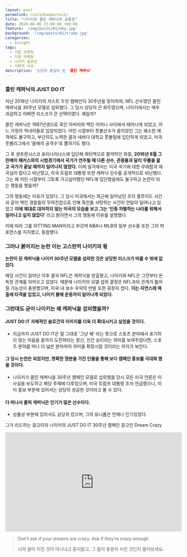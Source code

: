 ```yaml
---
layout: post
permalink: /colinkaepernick/
title: "나이키와 콜린 캐퍼닉의 공통점"
date: 2020-06-06 23:00:00 +09:00
feature: '/img/posts/01/why.jpg'
background: '/img/posts/01/trump.jpg'
categories:
  - insight
tags:
  - 기업 브랜딩
  - 기업 마케팅
  - 나이키 슬로건
  - 사회적 이슈
description: '논란의 중심이 된 '콜린 캐퍼닉'
---
```


### 콜린 캐퍼닉의 JUST DO IT

지난 2018년 나이키의 저스트 두잇 캠페인이 30주년을 맞이하여, NFL 선수였던 콜린 캐퍼닉을 30주년 모델로 섭외했다. 그 당시 상당히 큰 화두였으며, 나이키에서는 매우 과감하고 어쩌면 리스크가 큰 선택이였다. 왜일까?



콜린 캐퍼닉은 1987년생으로 흑인 아버지와 백인 어머니 사이에서 태어나게 되었고, 어느 가정의 막내아들로 입양되었다. 어린 시절부터 풋볼선수가 꿈이었던 그는 왜소한 체격에도 불구하고, 부단히도 노력한 결과 네바다 대학교 풋볼팀에 입단하게 되었고, 미국 풋볼리그에서 ‘올해의 공격수’로 뽑히기도 했다.



그 후 샌프란시스코 포티나이너스에 입단해 쿼터백으로 활약하던 와중, **2016년 8월 그린베이 패커스와의 시범경기에서 국가가 연주될 때 다른 선수, 관중들과 달리 무릎을 꿇고 국가가 끝날 때까지 일어나지 않았다.** 이에 일각에서는 미국 국기에 대한 무례함과 애국심이 없다고 비난했고, 미국 트럼프 대통령 또한 캐퍼닉 선수를 공개적으로 비난했다. 그는 왜 어린 시절부터 그토록 가고싶어했던 NFL에 입단했음에도 불구하고 논란이 되는 행동을 했을까?



그의 행동에는 이유가 있었다. 그 당시 미국에서는 최근에 일어났던 조지 플루이드 사건과 같이 백인 경찰들의 무력진압으로 인해 흑인들 사망하는 사건이 연달아 일어나고 있었고 **이에 제대로 대처하지 않는 미국의 모습을 보고 그는 ‘인종 차별하는 나라를 위해서 일어나고 싶지 않았다’** 라고 밝히면서 그의 행동에 이유를 설명했다.



이에 따라 그를 SITTING MAN이라고 부르며 NBA나 MLB의 일부 선수들 또한 그의 퍼포먼스를 지지했고, 동참했다.



### 그러나 붉어지는 논란 이는 고스란히 나이키의 몫

**논란이 된 캐퍼닉을 나이키 30주년 모델을 섭외한 것은 상당한 리스크가 따를 수 밖에 없었다.**

해당 사건이 일어난 이후 결국 NFL은 캐퍼닉을 방출했고, 나이키와 NFL은 그전부터 돈독한 관계를 이어오고 있었다. 때문에 나이키의 모델 섭외 결정은 NFL과의 관계가 틀어질 가능성이 충분했으며, 미국 내 보수 우익의 반발 또한 굉장히 컸다. **이는 자연스레 매출에 타격을 입었고, 나이키 불매 운동까지 일어나게 되었다.**



### 그런데도 굳이 나이키는 왜 캐퍼닉을 섭외했을까?

 #### JUST DO IT 자체적인 슬로건의 이미지를 더욱 더 확대시키고 싶었을 것이다.

- 지금까지 JUST DO IT은 말 그대로 ‘그냥 해’ 라는 뜻으로 스포츠 분야에서 포기하지 않는 마음을 끝까지 도전하라는 정신, 인간 승리라는 의미를 보여주었다면, 스포츠 분야를 떠나 더 넓은 분야까지 의미를 확장시킬 것이라는 의지가 보인다.



#### 그 당시 논란은 되었지만, 명확한 명분을 가진 인물을 통해 보다 캠페인 홍보를 극대화 했을 것이다.

- 나이키가 콜린 캐퍼닉을 30주년 캠페인 모델로 섭외했을 당시 모든 미국 언론은 이 사실을 보도하고 해당 주제에 다루었으며, 미국 트럼프 대통령 조차 언급했으니, 이미 홍보 부분에 있어서는 상당히 성공한 것이라고 볼 수 있다.



#### 다 떠나서 콜릭 캐퍼닉은 인기가 많은 선수이다.

- 상품성 부분에 있어서도 상당히 컸으며, 그의 유니폼은 언제나 인기있었다.



그가 리드하는 광고이자 나이키의 JUST DO IT 30주년 캠페인 광고인 Dream Crazy

<iframe width="560" height="315" src="https://www.youtube.com/embed/jBnseji3tBk" frameborder="0" allow="accelerometer; autoplay; encrypted-media; gyroscope; picture-in-picture" allowfullscreen></iframe>

> Don’t ask if your dreams are crazy. Ask if they’re crazy enough

> 너의 꿈이 미친 것이 아니냐고 묻지말고,  그 꿈이 충분히 미친 것인지 물어보세요.
